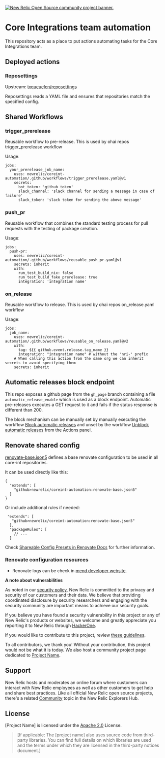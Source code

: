 <a href="https://opensource.newrelic.com/oss-category/#community-project"><picture><source media="(prefers-color-scheme: dark)" srcset="https://github.com/newrelic/opensource-website/raw/main/src/images/categories/dark/Community_Project.png"><source media="(prefers-color-scheme: light)" srcset="https://github.com/newrelic/opensource-website/raw/main/src/images/categories/Community_Project.png"><img alt="New Relic Open Source community project banner." src="https://github.com/newrelic/opensource-website/raw/main/src/images/categories/Community_Project.png"></picture></a>

# Core Integrations team automation

This repository acts as a place to put actions automating tasks for the Core Integrations team.

## Deployed actions

### Reposettings

Upstream: [txqueuelen/reposettings](https://github.com/txqueuelen/reposettings)

Reposettings reads a YAML file and ensures that repositories match the specified config.

## Shared Workflows

### trigger_prerelease

Reusable workflow to pre-release. This is used by ohai repos trigger_prerelease workflow

  Usage:
  ```
  jobs:
    your_prerelease_job_name:
      uses: newrelic/coreint-automation/.github/workflows/trigger_prerelease.yaml@v1
      secrets:
        bot_token: 'github token'
        slack_channel: 'slack channel for sending a message in case of failure'
        slack_token: 'slack token for sending the above message'
  ```
### push_pr

Reusable workflow that combines the standard testing process for pull requests with the testing of package creation.

Usage:
```
jobs:
  push-pr:
    uses: newrelic/coreint-automation/.github/workflows/reusable_push_pr.yaml@v1
    secrets: inherit
    with:
      run_test_build_nix: false
      run_test_build_fake_prerelease: true
      integration: 'integration name'
```


### on_release

Reusable workflow to release. This is used by ohai repos on_release.yaml workflow


  Usage:
  ```
  jobs:
    job_name:
      uses: newrelic/coreint-automation/.github/workflows/reusable_on_release.yaml@v2
      with:
        tag: ${{ github.event.release.tag_name }}
        integration: "integration name" # without the 'nri-' prefix
      # When calling this action from the same org we can inherit secrets to avoid specifying them
      secrets: inherit
  ```

## Automatic releases block endpoint

This repo exposes a github page from the `gh_page` branch containing a file `automatic_release_enable` which is used as a block endpoint.
Automatic pre-releases executes a GET request to it and fails if the status response is different than 200.

The block mechanism can be manually set by manually executing the workflow [Block automatic releases](.github/workflows/block.yaml) and unset by the workflow [Unblock automatic releases](.github/workflows/unblock.yaml) from the Actions panel.

## Renovate shared config

[renovate-base.json5](./renovate-base.json5) defines a base renovate configuration to be used in all core-int repositories.

 It can be used directly like this:

```json5
{
  "extends": [
    "github>newrelic/coreint-automation:renovate-base.json5"
  ]
}
```

Or include additional rules if needed:

```json5
 "extends": [
   "github>newrelic/coreint-automation:renovate-base.json5"
  ],
  "packageRules": [
    // ...
  ]
```

Check [Shareable Config Presets in Renovate Docs](https://docs.renovatebot.com/config-presets/#github-actions) for further information.

### Renovate configuration resources

* Renovate logs can be check in [mend developer website](https://developer.mend.io/).

**A note about vulnerabilities**

As noted in our [security policy](../../security/policy), New Relic is committed to the privacy and security of our customers and their data. We believe that providing coordinated disclosure by security researchers and engaging with the security community are important means to achieve our security goals.

If you believe you have found a security vulnerability in this project or any of New Relic's products or websites, we welcome and greatly appreciate you reporting it to New Relic through [HackerOne](https://hackerone.com/newrelic).

If you would like to contribute to this project, review [these guidelines](./CONTRIBUTING.md).

To all contributors, we thank you!  Without your contribution, this project would not be what it is today.  We also host a community project page dedicated to [Project Name](<LINK TO https://opensource.newrelic.com/projects/... PAGE>).

## Support

New Relic hosts and moderates an online forum where customers can interact with New Relic employees as well as other customers to get help and share best practices. Like all official New Relic open source projects, there's a related [Community](https://forum.newrelic.com) topic in the New Relic Explorers Hub.

## License
[Project Name] is licensed under the [Apache 2.0](http://apache.org/licenses/LICENSE-2.0.txt) License.
>[If applicable: The [project name] also uses source code from third-party libraries. You can find full details on which libraries are used and the terms under which they are licensed in the third-party notices document.]
